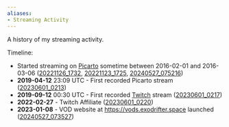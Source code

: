 ```yaml
---
aliases:
- Streaming Activity
---
```


A history of my streaming activity.

Timeline:
- Started streaming on [Picarto](picarto.md) sometime between 2016-02-01 and 2016-03-06 ([20221126_1732](/journal/20221126_1732.md), [20221123_1725](/journal/20221123_1725.md), [20240527_075216](/journal/20240527_075216.md))
- **2019-04-12** 23:09 UTC - First recorded Picarto stream ([20230601_0213](/journal/20230601_0213.md))
- **2019-09-12** 00:30 UTC - First recorded [Twitch](twitch.md) stream ([20230601_0217](/journal/20230601_0217.md))
- **2022-02-27** - Twitch Affiliate ([20230601_0220](/journal/20230601_0220.md))
- **2023-01-08** - VOD website at https://vods.exodrifter.space launched ([20240527_073527](/journal/20240527_073527.md))
